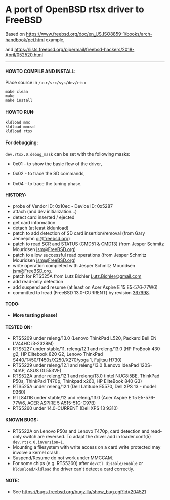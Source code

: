 
# A port of OpenBSD rtsx driver to FreeBSD

Based on https://www.freebsd.org/doc/en_US.ISO8859-1/books/arch-handbook/pci.html example,

and https://lists.freebsd.org/pipermail/freebsd-hackers/2018-April/052520.html

--------------------------------------------------------------------------

#### HOWTO COMPILE AND INSTALL:

Place source in `/usr/src/sys/dev/rtsx`

```
make clean
make
make install
```

#### HOWTO RUN:
```
kldload mmc
kldload mmcsd
kldload rtsx
```
#### For debugging:

`dev.rtsx.0.debug_mask` can be set with the following masks:

- 0x01 - to show the basic flow of the driver,

- 0x02 - to trace the SD commands,

- 0x04 - to trace the tuning phase.

#### HISTORY:

 - probe of Vendor ID: 0x10ec - Device ID: 0x5287
 - attach (and dev initialization...)
 - detect card inserted / ejected
 - get card information
 - detach (at least kldunload)
 - patch to add detection of SD card insertion/removal (from Gary Jennejohn <gj@freebsd.org>)
 - patch to read SCR and STATUS (CMD51 & CMD13) (from Jesper Schmitz Mouridsen <jsm@FreeBSD.org>)
 - patch to allow successful read operations (from Jesper Schmitz Mouridsen <jsm@FreeBSD.org>)
 - write operation completed with Jesper Schmitz Mouridsen <jsm@FreeBSD.org>.
 - patch for RTS525A from Lutz Bichler <Lutz.Bichler@gmail.com>
 - add read-only detection
 - add suspend and resume (at least on Acer Aspire E 15 E5-576-77W6)
 - committed to head (FreeBSD 13.0-CURRENT) by revision [367998](https://svnweb.freebsd.org/base?view=revision&revision=367998).

#### TODO:

 - **More testing please!**

#### TESTED ON:

 - RTS5209 under releng/13.0 (Lenovo ThinkPad L520, Packard Bell EN LV44HC i3-2328M)
 - RTS5227 under stable/11, releng/12.1 and releng/13.0
   (HP ProBook 430 g2, HP Elitebook 820 G2, Lenovo ThinkPad S440/T450/T450s/X250/X270/yoga 1,
   Fujitsu H730)
 - RTS5229 under releng/12.1 and releng/13.0 (Lenovo IdeaPad 120S-14IAP, ASUS GL553VE)
 - RTS522A under releng/12.1 and releng/13.0
   (Intel NUC8i5BE, ThinkPad P50s, ThinkPad T470p, Thinkpad x260, HP EliteBook 840 G3)
 - RTS525A under releng/12.1 (Dell Latitude E5570, Dell XPS 13 - model 9360)
 - RTL8411B under stable/12 and releng/13.0
   (Acer Aspire E 15 E5-576-77W6, ACER ASPIRE 5 A515-51G-C97B)
 - RTS5260 under 14.0-CURRENT (Dell XPS 13 9310)

#### KNOWN BUGS:
 - RTS522A on Lenovo P50s and Lenovo T470p, card detection and read-only switch are reversed.
   To adapt the driver add in loader.conf(5) ```dev.rtsx.0.inversion=1```.
 - Mounting a filesystem with write access on a card write protected may involve a kernel crash.
 - Suspend/Resume do not work under MMCCAM.
 - For some chips (e.g. RTS5260) after `devctl disable/enable` or `kldunload/kldload`
   the driver can't detect a card correctly.

#### NOTE:

 - See https://bugs.freebsd.org/bugzilla/show_bug.cgi?id=204521
